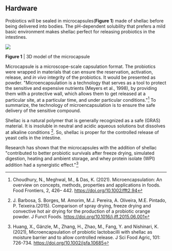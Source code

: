 ## Hardware

Probiotics will be sealed in microcapsules(**Figure 1**) made of shellac
before being delivered into bodies. The pH-dependent solubility that prefers
a mild basic environment makes shellac perfect for releasing probiotics in the intestines.

<img src="https://static.igem.wiki/teams/4161/wiki/hardware.png" />

**Figure 1** | 3D model of the microcapsule

Microcapsule is a microscope-scale capsulation format.
The probiotics were wrapped in materials that can ensure the reservation,
activation, release, and *in vivo* integrity of the probiotics.
It would be presented as powder.
"Microencapsulation is a technology that serves as a tool to protect the
sensitive and expensive nutrients (Meyers et al., 1998), by providing them with
a protective wall,
which allows them to get released at a particular site, at a particular time,
and under particular conditions."[^Microencapsulation]
To summarize, the technology of
microencapsulation is to ensure the safe delivery of the sensitive compound.

Shellac is a natural polymer that is generally recognized as a safe (GRAS) material.
It is insoluble in neutral and acidic aqueous solutions but dissolves at alkaline conditions
[^pH_shellac].
So, shellac is proper for the controlled release of yeast cells in the intestine.

Research has shown that the microcapsules with the addition of shellac
"contributed to better probiotic survivals after freeze drying, simulated digestion, heating and ambient storage,
and whey protein isolate (WPI) addition had a synergistic effect."[^Shellac]

[^Microencapsulation]:Choudhury, N., Meghwal, M., & Das, K. (2021). Microencapsulation: An overview on concepts, methods, properties and applications in foods. Food Frontiers, 2, 426– 442. <https://doi.org/10.1002/fft2.94>

[^Shellac]: Huang, X., Gänzle, M., Zhang, H., Zhao, M., Fang, Y. and Nishinari, K. (2021), Microencapsulation of probiotic lactobacilli with shellac as moisture barrier and to allow controlled release. J Sci Food Agric, 101: 726-734. <https://doi.org/10.1002/jsfa.10685>

[^pH_shellac]:J. Barbosa, S. Borges, M. Amorim, M.J. Pereira, A. Oliveira, M.E. Pintado, P. Teixeira.(2015). Comparison of spray drying, freeze drying and convective hot air drying for the production of a probiotic orange powder. J Funct Foods. <https://doi.org/10.1016/j.jff.2015.06.001>
